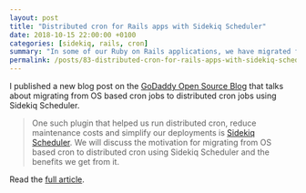 ```yaml
---
layout: post
title: "Distributed cron for Rails apps with Sidekiq Scheduler"
date: 2018-10-15 22:00:00 +0100
categories: [sidekiq, rails, cron]
summary: "In some of our Ruby on Rails applications, we have migrated from using OS based cron to distributed cron using Sidekiq Scheduler. We will discuss the motivation for this change and the benefits from it."
permalink: /posts/83-distributed-cron-for-rails-apps-with-sidekiq-scheduler
---
```


I published a new blog post on the [GoDaddy Open Source Blog](https://godaddy.github.io) that talks about migrating from OS based cron jobs to distributed cron jobs using Sidekiq Scheduler.

> One such plugin that helped us run distributed cron, reduce maintenance costs and simplify our deployments is [Sidekiq Scheduler](https://github.com/moove-it/sidekiq-scheduler). We will discuss the motivation for migrating from OS based cron to distributed cron using Sidekiq Scheduler and the benefits we get from it.

Read the [full article](https://godaddy.github.io/2018/10/15/distributed-cron-for-rails-apps-with-sidekiq-scheduler/).
